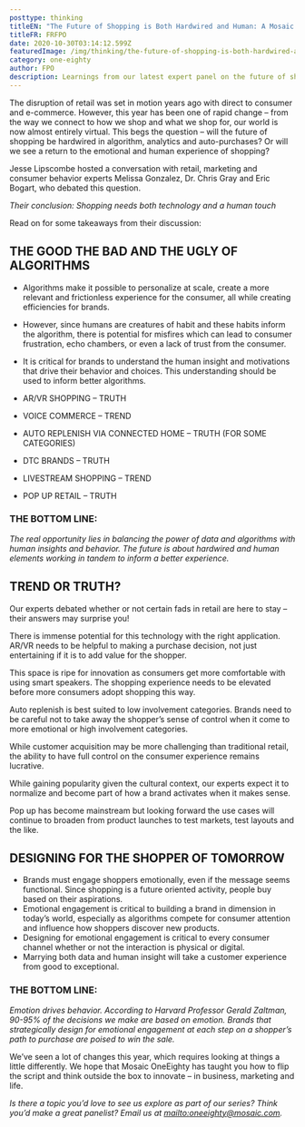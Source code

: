 ```yaml
---
posttype: thinking
titleEN: "The Future of Shopping is Both Hardwired and Human: A Mosaic OneEighty Session Recap"
titleFR: FRFPO
date: 2020-10-30T03:14:12.599Z
featuredImage: /img/thinking/the-future-of-shopping-is-both-hardwired-and-human.jpg
category: one-eighty
author: FPO
description: Learnings from our latest expert panel on the future of shopping
--- 
```


The disruption of retail was set in motion years ago with direct to consumer and e-commerce. However, this year has been one of rapid change – from the way we connect to how we shop and what we shop for, our world is now almost entirely virtual. This begs the question – will the future of shopping be hardwired in algorithm, analytics and auto-purchases? Or will we see a return to the emotional and human experience of shopping?

Jesse Lipscombe hosted a conversation with retail, marketing and consumer behavior experts Melissa Gonzalez, Dr. Chris Gray and Eric Bogart, who debated this question.

*Their conclusion: Shopping needs both technology and a human touch*

Read on for some takeaways from their discussion:

## THE GOOD THE BAD AND THE UGLY OF ALGORITHMS

* Algorithms make it possible to personalize at scale, create a more relevant and frictionless experience for the consumer, all while creating efficiencies for brands.
* However, since humans are creatures of habit and these habits inform the algorithm, there is potential for misfires which can lead to consumer frustration, echo chambers, or even a lack of trust from the consumer. ​
* It is critical for brands to understand the human insight and motivations that drive their behavior and choices. This understanding should be used to inform better algorithms.​

* AR/VR SHOPPING – TRUTH
* VOICE COMMERCE – TREND
* AUTO REPLENISH VIA CONNECTED HOME – TRUTH (FOR SOME CATEGORIES)
* DTC BRANDS – TRUTH
* LIVESTREAM SHOPPING – TREND
* POP UP RETAIL – TRUTH

### THE BOTTOM LINE:
*The real opportunity lies in balancing the power of data and algorithms with human insights and behavior. The future is about hardwired and human elements working in tandem to inform a better experience.*

## TREND OR TRUTH?

Our experts debated whether or not certain fads in retail are here to stay – their answers may surprise you!

There is immense potential for this technology with the right application. AR/VR needs to be helpful to making a purchase decision, not just entertaining if it is to add value for the shopper.

This space is ripe for innovation as consumers get more comfortable with using smart speakers. The shopping experience needs to be elevated before more consumers adopt shopping this way.

Auto replenish is best suited to low involvement categories. Brands need to be careful not to take away the shopper’s sense of control when it come to more emotional or high involvement categories.

While customer acquisition may be more challenging than traditional retail, the ability to have full control on the consumer experience remains lucrative.

While gaining popularity given the cultural context, our experts expect it to normalize and become part of how a brand activates when it makes sense.

Pop up has become mainstream but looking forward the use cases will continue to broaden from product launches to test markets, test layouts and the like.

## DESIGNING FOR THE SHOPPER OF TOMORROW

* Brands must engage shoppers emotionally, even if the message seems functional. Since shopping is a future oriented activity, people buy based on their aspirations.
* Emotional engagement is critical to building a brand in dimension in today’s world, especially as algorithms compete for consumer attention and influence how shoppers discover new products.
* Designing for emotional engagement is critical to every consumer channel whether or not the interaction is physical or digital.
* Marrying both data and human insight will take a customer experience from good to exceptional.

### THE BOTTOM LINE:
*Emotion drives behavior. According to Harvard Professor Gerald Zaltman, 90-95% of the decisions we make are based on emotion. Brands that strategically design for emotional engagement at each step on a shopper’s path to purchase are poised to win the sale.*

We’ve seen a lot of changes this year, which requires looking at things a little differently. We hope that Mosaic OneEighty has taught you how to flip the script and think outside the box to innovate – in business, marketing and life.

*Is there a topic you’d love to see us explore as part of our series? Think you’d make a great panelist? Email us at [mailto:oneeighty@mosaic.com](oneeighty@mosaic.com).*